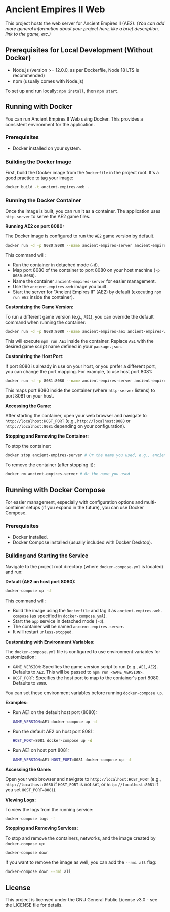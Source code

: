 # Ancient Empires II Web

This project hosts the web server for Ancient Empires II (AE2).
*(You can add more general information about your project here, like a brief description, link to the game, etc.)*

## Prerequisites for Local Development (Without Docker)

*   Node.js (version >= 12.0.0, as per Dockerfile, Node 18 LTS is recommended)
*   npm (usually comes with Node.js)

To set up and run locally: `npm install`, then `npm start`.

## Running with Docker

You can run Ancient Empires II Web using Docker. This provides a consistent environment for the application.

### Prerequisites

*   Docker installed on your system.

### Building the Docker Image

First, build the Docker image from the `Dockerfile` in the project root. It's a good practice to tag your image:

```bash
docker build -t ancient-empires-web .
```

### Running the Docker Container

Once the image is built, you can run it as a container. The application uses `http-server` to serve the AE2 game files.

**Running AE2 on port 8080:**

The Docker image is configured to run the `AE2` game version by default.
```bash
docker run -d -p 8080:8080 --name ancient-empires-server ancient-empires-web
```

This command will:
*   Run the container in detached mode (`-d`).
*   Map port 8080 of the container to port 8080 on your host machine (`-p 8080:8080`).
*   Name the container `ancient-empires-server` for easier management.
*   Use the `ancient-empires-web` image you built.
*   Start the server for "Ancient Empires II" (AE2) by default (executing `npm run AE2` inside the container).

**Customizing the Game Version:**

To run a different game version (e.g., `AE1`), you can override the default command when running the container:

```bash
docker run -d -p 8080:8080 --name ancient-empires-ae1 ancient-empires-web AE1
```
This will execute `npm run AE1` inside the container. Replace `AE1` with the desired game script name defined in your `package.json`.

**Customizing the Host Port:**

If port 8080 is already in use on your host, or you prefer a different port, you can change the port mapping. For example, to use host port 8081:

```bash
docker run -d -p 8081:8080 --name ancient-empires-server ancient-empires-web
```
This maps port 8080 inside the container (where `http-server` listens) to port 8081 on your host.

**Accessing the Game:**

After starting the container, open your web browser and navigate to `http://localhost:HOST_PORT` (e.g., `http://localhost:8080` or `http://localhost:8081` depending on your configuration).

**Stopping and Removing the Container:**

To stop the container:
```bash
docker stop ancient-empires-server # Or the name you used, e.g., ancient-empires-ae1
```

To remove the container (after stopping it):
```bash
docker rm ancient-empires-server # Or the name you used
```

## Running with Docker Compose

For easier management, especially with configuration options and multi-container setups (if you expand in the future), you can use Docker Compose.

### Prerequisites

*   Docker installed.
*   Docker Compose installed (usually included with Docker Desktop).

### Building and Starting the Service

Navigate to the project root directory (where `docker-compose.yml` is located) and run:

**Default (AE2 on host port 8080):**
```bash
docker-compose up -d
```
This command will:
*   Build the image using the `Dockerfile` and tag it as `ancient-empires-web-compose` (as specified in `docker-compose.yml`).
*   Start the `app` service in detached mode (`-d`).
*   The container will be named `ancient-empires-server`.
*   It will restart `unless-stopped`.

**Customizing with Environment Variables:**

The `docker-compose.yml` file is configured to use environment variables for customization:

*   `GAME_VERSION`: Specifies the game version script to run (e.g., `AE1`, `AE2`). Defaults to `AE2`. This will be passed to `npm run <GAME_VERSION>`.
*   `HOST_PORT`: Specifies the host port to map to the container's port 8080. Defaults to `8080`.

You can set these environment variables before running `docker-compose up`.

**Examples:**

*   Run AE1 on the default host port (8080):
    ```bash
    GAME_VERSION=AE1 docker-compose up -d
    ```

*   Run the default AE2 on host port 8081:
    ```bash
    HOST_PORT=8081 docker-compose up -d
    ```

*   Run AE1 on host port 8081:
    ```bash
    GAME_VERSION=AE1 HOST_PORT=8081 docker-compose up -d
    ```

**Accessing the Game:**

Open your web browser and navigate to `http://localhost:HOST_PORT` (e.g., `http://localhost:8080` if `HOST_PORT` is not set, or `http://localhost:8081` if you set `HOST_PORT=8081`).

**Viewing Logs:**

To view the logs from the running service:
```bash
docker-compose logs -f
```

**Stopping and Removing Services:**

To stop and remove the containers, networks, and the image created by `docker-compose up`:
```bash
docker-compose down
```
If you want to remove the image as well, you can add the `--rmi all` flag:
```bash
docker-compose down --rmi all
```

## License

This project is licensed under the GNU General Public License v3.0 - see the LICENSE file for details.